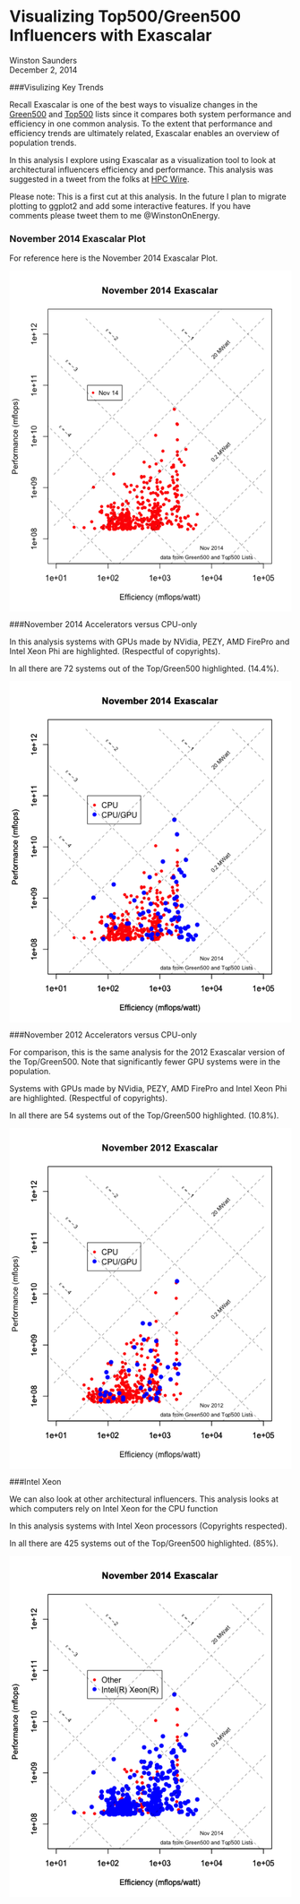 # Visualizing Top500/Green500 Influencers with Exascalar
Winston Saunders  
December 2, 2014  

###Visulizing Key Trends

Recall Exascalar is one of the best ways to visualize changes in the [Green500](http:\\green500.org) and [Top500](http:\\top500.org) lists since it compares both system performance and efficiency in one common analysis. To the extent that performance and efficiency trends are ultimately related, Exascalar enables an overview of population trends.

In this analysis I explore using Exascalar as a visualization tool to look at architectural influencers efficiency and performance. This analysis was suggested in a tweet from the folks at [HPC Wire](http://www.hpcwire.com/).

Please note: This is a first cut at this analysis. In the future I plan to migrate plotting to ggplot2 and add some interactive features. If you have comments please tweet them to me @WinstonOnEnergy.





### November 2014 Exascalar Plot 

For reference here is the November 2014 Exascalar Plot.


  
<img src="Influencers_files/figure-html/unnamed-chunk-2-1.png" title="" alt="" style="display: block; margin: auto;" />


###November 2014 Accelerators versus CPU-only




In this analysis systems with GPUs made by NVidia, PEZY, AMD FirePro and Intel Xeon Phi are highlighted. (Respectful of copyrights). 

In all there are 72 systems out of the Top/Green500 highlighted. (14.4%).


<img src="Influencers_files/figure-html/unnamed-chunk-3-1.png" title="" alt="" style="display: block; margin: auto;" />




###November 2012 Accelerators versus CPU-only


For comparison, this is the same analysis for the 2012 Exascalar version of the Top/Green500. Note that significantly fewer GPU systems were in the population.  



Systems with GPUs made by NVidia, PEZY, AMD FirePro and Intel Xeon Phi are highlighted. (Respectful of copyrights). 

In all there are 54 systems out of the Top/Green500 highlighted. (10.8%).

<img src="Influencers_files/figure-html/unnamed-chunk-4-1.png" title="" alt="" style="display: block; margin: auto;" />








###Intel Xeon 

We can also look at other architectural influencers. This analysis looks at which computers rely on Intel Xeon for the CPU function




In this analysis systems with Intel Xeon processors (Copyrights respected). 

In all there are 425 systems out of the Top/Green500 highlighted. (85%).


<img src="Influencers_files/figure-html/unnamed-chunk-5-1.png" title="" alt="" style="display: block; margin: auto;" />


